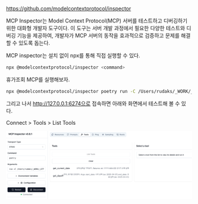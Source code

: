 

https://github.com/modelcontextprotocol/inspector

MCP Inspector는 Model Context Protocol(MCP) 서버를 테스트하고 디버깅하기 위한 대화형 개발자 도구이다. 이 도구는 서버 개발 과정에서 필요한 다양한 테스트와 디버깅 기능을 제공하여, 개발자가 MCP 서버의 동작을 효과적으로 검증하고 문제를 해결할 수 있도록 돕는다.

MCP inspector는 설치 없이 npx를 통해 직접 실행할 수 있다.

```bash
npx @modelcontextprotocol/inspector <command>
```

휴가조회 MCP를 실행해보자.
```bash
npx @modelcontextprotocol/inspector poetry run -C /Users/rudaks/_WORK/_GIT/ai-study-2025 python /Users/rudaks/_WORK/_GIT/ai-study-2025/07_MCP/01_server/python/spectra_dayoff/server_local.py
```

그리고 나서 http://127.0.0.1:6274으로 접속하면 아래와 화면에서 테스트해 볼 수 있다.

Connect > Tools > List Tools

![](attachments/Pasted%20image%2020250407110537.png)
